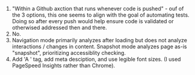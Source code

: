1. "Within a Github axction that runs whenever code is pushed" - ouf of the 3 options, this one seems to align with the goal of automating tests. Doing so after every push would help ensure code is validated or otherwised addressed then and there. 
2. No. 
3. Navigation mode primarily analyzes after loading but does not analyze interactions / changes in content. Snapshot mode analyzes page as-is "snapshot", prioritizing accessiblity checking. 
4. Add 'A <meta name="viewport"> ' tag, add meta desciption, and use legible font sizes. (I used PageSpeed Insights rather than Chrome). 


